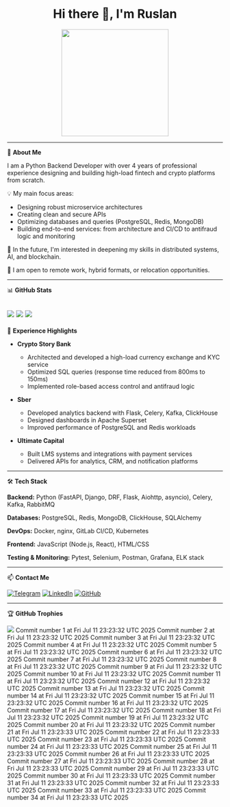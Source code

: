<h1 align="center">Hi there 👋, I'm Ruslan</h1>

<div align="center">
  <img src="https://media.giphy.com/media/v1.Y2lkPTc5MGI3NjExZ2dlZ3d0aml5emI2YTl2aXR2c3Y2aWRnenJ5em9tZnM3aHk1YTd4byZlcD12MV9pbnRlcm5hbF9naWZfYnlfaWQmY3Q9Zw/CuuSHzuc0O166MRfjt/giphy.gif" width="250"/>
</div>

---

🎯 **About Me**

I am a Python Backend Developer with over 4 years of professional experience designing and building high-load fintech and crypto platforms from scratch.

💡 My main focus areas:
- Designing robust microservice architectures
- Creating clean and secure APIs
- Optimizing databases and queries (PostgreSQL, Redis, MongoDB)
- Building end-to-end services: from architecture and CI/CD to antifraud logic and monitoring

🌱 In the future, I'm interested in deepening my skills in distributed systems, AI, and blockchain.

🔗 I am open to remote work, hybrid formats, or relocation opportunities.

---

📊 **GitHub Stats**

![](https://github-readme-stats.vercel.app/api?username=Escape198&theme=blueberry&hide_border=false&include_all_commits=true&count_private=true)
![](https://github-readme-streak-stats.herokuapp.com/?user=Escape198&theme=blueberry&hide_border=false)
![](https://github-readme-stats.vercel.app/api/top-langs/?username=Escape198&theme=blueberry&hide_border=false&layout=compact&cache_seconds=1)
---

💼 **Experience Highlights**

- **Crypto Story Bank**
  - Architected and developed a high-load currency exchange and KYC service
  - Optimized SQL queries (response time reduced from 800ms to 150ms)
  - Implemented role-based access control and antifraud logic

- **Sber**
  - Developed analytics backend with Flask, Celery, Kafka, ClickHouse
  - Designed dashboards in Apache Superset
  - Improved performance of PostgreSQL and Redis workloads

- **Ultimate Capital**
  - Built LMS systems and integrations with payment services
  - Delivered APIs for analytics, CRM, and notification platforms

---

🛠 **Tech Stack**

**Backend:**
Python (FastAPI, Django, DRF, Flask, Aiohttp, asyncio), Celery, Kafka, RabbitMQ

**Databases:**
PostgreSQL, Redis, MongoDB, ClickHouse, SQLAlchemy

**DevOps:**
Docker, nginx, GitLab CI/CD, Kubernetes

**Frontend:**
JavaScript (Node.js, React), HTML/CSS

**Testing & Monitoring:**
Pytest, Selenium, Postman, Grafana, ELK stack

---

📫 **Contact Me**

[![Telegram](https://img.shields.io/badge/Telegram-2CA5E0?style=for-the-badge&logo=telegram&logoColor=white)](https://t.me/LJuice)
[![LinkedIn](https://img.shields.io/badge/LinkedIn-0077B5?style=for-the-badge&logo=linkedin&logoColor=white)](https://www.linkedin.com/in/ruslan-kirzhanov-915839221/)
[![GitHub](https://img.shields.io/badge/GitHub-181717?style=for-the-badge&logo=github&logoColor=white)](https://github.com/escape198)

---

🏆 **GitHub Trophies**

![](https://github-profile-trophy.vercel.app/?username=Escape198&theme=radical&no-frame=false&no-bg=true&margin-w=4)
Commit number 1 at Fri Jul 11 23:23:32 UTC 2025
Commit number 2 at Fri Jul 11 23:23:32 UTC 2025
Commit number 3 at Fri Jul 11 23:23:32 UTC 2025
Commit number 4 at Fri Jul 11 23:23:32 UTC 2025
Commit number 5 at Fri Jul 11 23:23:32 UTC 2025
Commit number 6 at Fri Jul 11 23:23:32 UTC 2025
Commit number 7 at Fri Jul 11 23:23:32 UTC 2025
Commit number 8 at Fri Jul 11 23:23:32 UTC 2025
Commit number 9 at Fri Jul 11 23:23:32 UTC 2025
Commit number 10 at Fri Jul 11 23:23:32 UTC 2025
Commit number 11 at Fri Jul 11 23:23:32 UTC 2025
Commit number 12 at Fri Jul 11 23:23:32 UTC 2025
Commit number 13 at Fri Jul 11 23:23:32 UTC 2025
Commit number 14 at Fri Jul 11 23:23:32 UTC 2025
Commit number 15 at Fri Jul 11 23:23:32 UTC 2025
Commit number 16 at Fri Jul 11 23:23:32 UTC 2025
Commit number 17 at Fri Jul 11 23:23:32 UTC 2025
Commit number 18 at Fri Jul 11 23:23:32 UTC 2025
Commit number 19 at Fri Jul 11 23:23:32 UTC 2025
Commit number 20 at Fri Jul 11 23:23:32 UTC 2025
Commit number 21 at Fri Jul 11 23:23:33 UTC 2025
Commit number 22 at Fri Jul 11 23:23:33 UTC 2025
Commit number 23 at Fri Jul 11 23:23:33 UTC 2025
Commit number 24 at Fri Jul 11 23:23:33 UTC 2025
Commit number 25 at Fri Jul 11 23:23:33 UTC 2025
Commit number 26 at Fri Jul 11 23:23:33 UTC 2025
Commit number 27 at Fri Jul 11 23:23:33 UTC 2025
Commit number 28 at Fri Jul 11 23:23:33 UTC 2025
Commit number 29 at Fri Jul 11 23:23:33 UTC 2025
Commit number 30 at Fri Jul 11 23:23:33 UTC 2025
Commit number 31 at Fri Jul 11 23:23:33 UTC 2025
Commit number 32 at Fri Jul 11 23:23:33 UTC 2025
Commit number 33 at Fri Jul 11 23:23:33 UTC 2025
Commit number 34 at Fri Jul 11 23:23:33 UTC 2025
